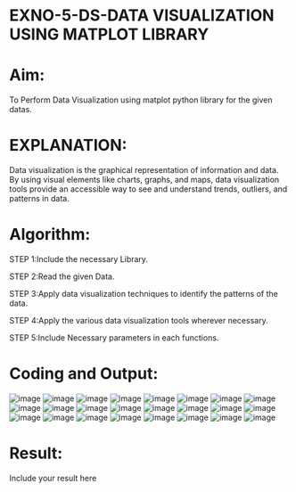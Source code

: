 # EXNO-5-DS-DATA VISUALIZATION USING MATPLOT LIBRARY

# Aim:
  To Perform Data Visualization using matplot python library for the given datas.

# EXPLANATION:
Data visualization is the graphical representation of information and data. By using visual elements like charts, graphs, and maps, data visualization tools provide an accessible way to see and understand trends, outliers, and patterns in data.

# Algorithm:
STEP 1:Include the necessary Library.

STEP 2:Read the given Data.

STEP 3:Apply data visualization techniques to identify the patterns of the data.

STEP 4:Apply the various data visualization tools wherever necessary.

STEP 5:Include Necessary parameters in each functions.

# Coding and Output:
![image](https://github.com/user-attachments/assets/cd00233b-14e6-4d36-89dc-af0d7e0a4795)
![image](https://github.com/user-attachments/assets/499c4904-e495-421e-864c-8c026504b63f)
![image](https://github.com/user-attachments/assets/7c752759-34cb-435f-9386-773cab70440b)
![image](https://github.com/user-attachments/assets/2666a57d-df75-4a9f-8aa5-19ecf7cbac1b)
![image](https://github.com/user-attachments/assets/f4a4936e-c7c0-496d-99c5-a5303b813e78)
![image](https://github.com/user-attachments/assets/691ad780-9fd9-4f70-b6f9-c70620604b9a)
![image](https://github.com/user-attachments/assets/469f6b8e-9307-4127-8b0b-f89828e158f3)
![image](https://github.com/user-attachments/assets/f2347527-58e5-4589-a032-78e8aa321c58)
![image](https://github.com/user-attachments/assets/4764fe70-4c4f-4227-88ce-1aff1a50d6a4)
![image](https://github.com/user-attachments/assets/6be2406b-44f0-49b0-b210-38e8c7aa0511)
![image](https://github.com/user-attachments/assets/d88eb3d5-f83d-4407-8f16-ea0aa859573e)
![image](https://github.com/user-attachments/assets/755f9bec-107b-4584-9e65-fe9f436ac7a1)
![image](https://github.com/user-attachments/assets/e6ad43c0-0976-4b3b-bcc0-a54a7785318e)
![image](https://github.com/user-attachments/assets/9989cbff-14ad-4347-90ed-235d04d5b3fa)
![image](https://github.com/user-attachments/assets/52f94a49-8d2c-4b31-a3d8-b3c0edf8a15e)
![image](https://github.com/user-attachments/assets/27f00af7-339e-459b-853c-d2359d214540)
![image](https://github.com/user-attachments/assets/d9d07cc7-b23e-4c1e-a111-31195651dbb9)
![image](https://github.com/user-attachments/assets/cd3d4355-940c-4ba5-b634-4f2b9de2bb6f)
![image](https://github.com/user-attachments/assets/485176a2-a449-4560-9b21-2810472e5d40)
![image](https://github.com/user-attachments/assets/dcba94c0-8b94-4275-8b14-a06a8702a768)
![image](https://github.com/user-attachments/assets/dc72c16d-a37d-4076-9a8e-8f7a45b25710)
![image](https://github.com/user-attachments/assets/d54a3109-13c3-4a93-9c32-c2ea2d11f9d6)
![image](https://github.com/user-attachments/assets/8084faad-cd2b-4d88-bed2-e64fbf699769)
![image](https://github.com/user-attachments/assets/a2de88a7-62cf-467e-8a38-4761f2225ec5)





# Result:
 Include your result here
